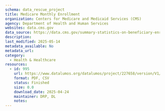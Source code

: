 ```yaml
---
schema: data_rescue_project 
title: Medicare Monthly Enrollment
organization: Centers for Medicare and Medicaid Services (CMS)
agency: Department of Health and Human Services
websites: data.cms.gov
data_source: https://data.cms.gov/summary-statistics-on-beneficiary-enrollment/medicare-and-medicaid-reports/medicare-monthly-enrollment
description: 
last_modified: 2025-05-14
metadata_available: No
metadata_url: 
category:
  - Health & Healthcare 
resources:
  - id: 995
    url: https://www.datalumos.org/datalumos/project/227658/version/V1/view
    format: PDF, CSV
    status: Finished
    size: 0.0
    download_date: 2025-04-24
    maintainer: DRP, DL
    notes: 
---
```

